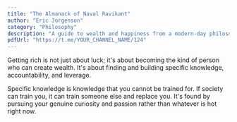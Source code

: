```yaml
---
title: "The Almanack of Naval Ravikant"
author: "Eric Jorgenson"
category: "Philosophy"
description: "A guide to wealth and happiness from a modern-day philosopher."
pdfUrl: "https://t.me/YOUR_CHANNEL_NAME/124"
---
```

Getting rich is not just about luck; it's about becoming the kind of person who can create wealth. It's about finding and building specific knowledge, accountability, and leverage.

Specific knowledge is knowledge that you cannot be trained for. If society can train you, it can train someone else and replace you. It's found by pursuing your genuine curiosity and passion rather than whatever is hot right now.